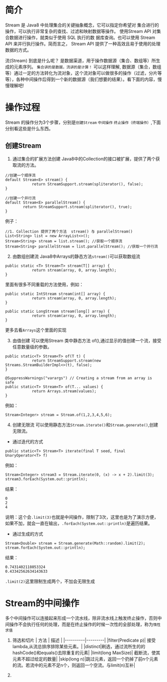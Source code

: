 # 简介
Stream 是 Java8 中处理集合的关键抽象概念，它可以指定你希望对
集合进行的操作，可以执行非常复杂的查找、过滤和映射数据等操作。
使用Stream API 对集合数据进行操作，就类似于使用 SQL 执行的数
据库查询。也可以使用 Stream API 来并行执行操作。简而言之，
Stream API 提供了一种高效且易于使用的处理数据的方式。

流(Stream) 到底是什么呢？ 
是数据渠道，用于操作数据源（集合、数组等）所生成的元素序列。
`集合讲的是数据，流讲的是计算！`
可以这样理解, 数据源（集合，数组等）通过一定的方法转化为流对象，这个流对象可以做很多的操作（过滤，分片等等），各种中间操作后得到一个新的数据源（我们想要的结果）。看下面的内容，慢慢理解吧!

# 操作过程
Stream 的操作分为3个步骤，分别是`创建Stream` `中间操作` `终止操作（终端操作）`,下面分别看这些是什么东西。
## 创建Stream
1. 通过集合的扩展方法创建
Java8中的Collection的接口被扩展，提供了两个获取流的方法。
```
//创建一个顺序流
default Stream<E> stream() {
            return StreamSupport.stream(spliterator(), false);
}

//创建一个并行流
default Stream<E> parallelStream() {
        return StreamSupport.stream(spliterator(), true);
}

```
例子：
```
//1. Collection 提供了两个方法  stream() 与 parallelStream()
List<String> list = new ArrayList<>();
Stream<String> stream = list.stream(); //获取一个顺序流
Stream<String> parallelStream = list.parallelStream(); //获取一个并行流
```

2. 由数组创建流
Java8中Arrays的静态方法`stream()`可以获取数组流
```
public static <T> Stream<T> stream(T[] array) {
            return stream(array, 0, array.length);
}

```
里面有很多不同重载的方法使用，例如：
```
public static IntStream stream(int[] array) {
            return stream(array, 0, array.length);
}

public static LongStream stream(long[] array) {
            return stream(array, 0, array.length);
}
```
更多去看`Arrays`这个里面的实现

3. 由值创建
可以使用Stream 类中静态方法 of(),通过显示的值创建一个流，接受任意数量级的参数。
```
public static<T> Stream<T> of(T t) {
            return StreamSupport.stream(new Streams.StreamBuilderImpl<>(t), false);
}

@SuppressWarnings("varargs") // Creating a stream from an array is safe
public static<T> Stream<T> of(T... values) {
            return Arrays.stream(values);
}
```
例如：
```
Stream<Integer> stream = Stream.of(1,2,3,4,5,6);
```

4. 创建无限流
可以使用静态方法`Stream.iterate()`和`Stream.generate()`,创建无限流。
* 通过迭代的方式
```
public static<T> Stream<T> iterate(final T seed, final 
UnaryOperator<T> f)
```
例如：
```
Stream<Integer> stream3 = Stream.iterate(0, (x) -> x + 2).limit(3);
stream3.forEach(System.out::println);
```
结果：
```
0
2
4
```
说明：这个会`.limit(3)`也就是中间操作，限制了3次，这里也是为了演示方便，如果不加，就会一直在输出，`.forEach(System.out::println)`是遍历结果。

* 通过生成的方式

```
Stream<Double> stream = Stream.generate(Math::random).limit(2);
stream.forEach(System.out::println);
```
结果：
```
0.7431402118053324
0.43342562634143633
```
`.limit(2)`这里限制生成两个，不加会无限生成

# Stream的中间操作
多个中间操作可以连接起来形成一个流水线，除非流水线上触发终止操作，否则中间操作不会执行任何的处理，而是在终止操作的时候一次性的全部处理，称为`惰性求值`
1. 筛选和切片
| 方法 | 描述 |
|----------|---------|
|filter(Predicate p)| 接受lambda,从流总排序排除某些元素。|
|distinct|刷选，通过流所生的的hashCode()和equals()去除重复的元素|
|limit(long MaxSize)| 截断流，使其元素不超过给定的数量|
|skip(long n)|跳过元素，返回一个扔掉了前n个元素的流。若流中的元素不足n个，则返回一个空流。与limit(n)互补|

2.